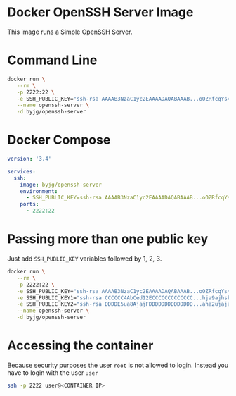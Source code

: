 # Docker OpenSSH Server Image

This image runs a Simple OpenSSH Server.

# Command Line

```bash
docker run \
   --rm \
   -p 2222:22 \
   -e SSH_PUBLIC_KEY="ssh-rsa AAAAB3NzaC1yc2EAAAADAQABAAAB...oOZRfcqYs4JPQgxpZ public-key" \
   --name openssh-server \
   -d byjg/openssh-server
```

# Docker Compose

```yaml
version: '3.4'

services:
  ssh:
    image: byjg/openssh-server
    environment:
      - SSH_PUBLIC_KEY=ssh-rsa AAAAB3NzaC1yc2EAAAADAQABAAAB...oOZRfcqYs4JPQgxpZ public-key
    ports:
      - 2222:22
```

# Passing more than one public key

Just add `SSH_PUBLIC_KEY` variables followed by 1, 2, 3. 

```bash
docker run \
   --rm \
   -p 2222:22 \
   -e SSH_PUBLIC_KEY="ssh-rsa AAAAB3NzaC1yc2EAAAADAQABAAAB...oOZRfcqYs4JPQgxpZ public-key" \
   -e SSH_PUBLIC_KEY1="ssh-rsa CCCCCC4AbCed12ECCCCCCCCCCCCC...hja9ajhskjhasjkla public-key" \
   -e SSH_PUBLIC_KEY2="ssh-rsa DDDDE5ua8AjajFDDDDDDDDDDDDDD...aha2ujaja81jggaaa public-key" \
   --name openssh-server \
   -d byjg/openssh-server
```

# Accessing the container

Because security purposes the user `root` is not allowed to login. Instead you have
to login with the user `user`

```bash
ssh -p 2222 user@<CONTAINER IP>
```
